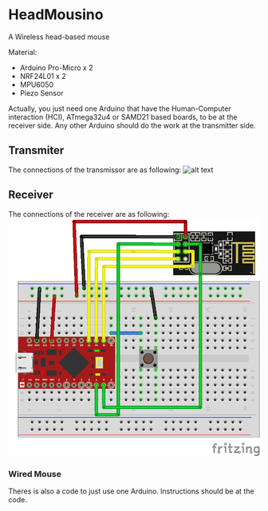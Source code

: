 # HeadMousino
A Wireless head-based mouse

Material:
- Arduino Pro-Micro x 2
- NRF24L01 x 2
- MPU6050
- Piezo Sensor

Actually, you just need one Arduino that have the Human-Computer interaction (HCI), ATmega32u4 or SAMD21 based boards, to be at the receiver side. Any other Arduino should do the work at the transmitter side.

## Transmiter
The connections of the transmissor are as following:
![alt text](https://github.com/bg34r/HeadMousino/blob/master/HeadMousino_Conex%C3%B5es_bb.png)

## Receiver
The connections of the receiver are as following:
![alt text](https://github.com/bg34r/HeadMousino/blob/master/HeadMousino_Receptor_bb.png)

### Wired Mouse
Theres is also a code to just use one Arduino. Instructions should be at the code.
